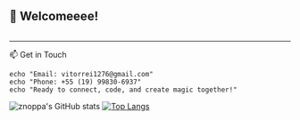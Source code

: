## 👋 Welcomeeee!




<!DOCTYPE html>
<html lang="en">
<head>
    <meta charset="UTF-8">
    <meta name="viewport" content="width=device-width, initial-scale=1.0">
   <link rel="stylesheet" href="/imagens/cont.css">
</head>
<body>
    
    
<div style="text-align: center;">
    <img src="./imagens/gif maior.gif" alt="" >
</div>


</body>
</html>


--------------------------------------

📫 Get in Touch
```
echo "Email: vitorrei1276@gmail.com"
echo "Phone: +55 (19) 99830-6937"
echo "Ready to connect, code, and create magic together!"
```
<div> 
  
![znoppa's GitHub stats](https://github-readme-stats.vercel.app/api?username=znoppa&show_icons=true&theme=radical)  [![Top Langs](https://github-readme-stats.vercel.app/api/top-langs/?username=znoppa&layout=donut&theme=radical)](https://github.com/anuraghazra/github-readme-stats)

</div>
